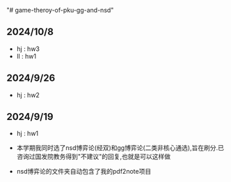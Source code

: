"# game-theroy-of-pku-gg-and-nsd" 
## 2024/10/8
- hj : hw3
- ll : hw1
## 2024/9/26
- hj : hw2
## 2024/9/19
- hj : hw1

- 本学期我同时选了nsd博弈论(经双)和gg博弈论(二类非核心通选),旨在刷分.已咨询过国发院教务得到"不建议"的回复,也就是可以这样做
- nsd博弈论的文件夹自动包含了我的pdf2note项目
